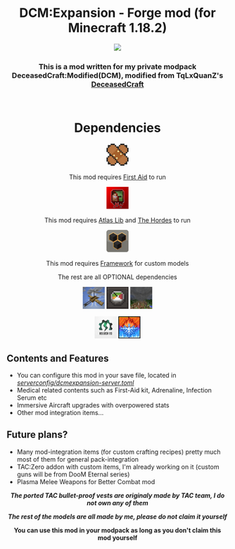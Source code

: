 <div align="center">

# DCM:Expansion - Forge mod (for Minecraft 1.18.2)

[![](https://img.shields.io/badge/Curseforge-Available-blue)](https://legacy.curseforge.com/minecraft/mc-mods/dcm-expansion)

### This is a mod written for my private modpack DeceasedCraft:Modified(DCM), modified from TqLxQuanZ's [DeceasedCraft](https://www.curseforge.com/minecraft/modpacks/deceasedcraft)

<br>

# Dependencies

<img src="imgs/modicon_firstaid.png"  width="50" height="50">

This mod requires [First Aid](https://legacy.curseforge.com/minecraft/mc-mods/first-aid) to run

<img src="imgs/modicon_thehordes.png"  width="50" height="50">

This mod requires [Atlas Lib](https://legacy.curseforge.com/minecraft/mc-mods/atlas-lib) and [The Hordes](https://legacy.curseforge.com/minecraft/mc-mods/the-hordes) to run

<img src="imgs/modicon_framework.png"  width="50" height="50">

This mod requires [Framework](https://legacy.curseforge.com/minecraft/mc-mods/framework) for custom models

The rest are all OPTIONAL dependencies

<img src="imgs/modicon_immersiveaircraft.png"  width="50" height="50"> <img src="imgs/modicon_pncr.png" width="50" height="50"> <img src="imgs/modicon_weather2.png" width="50" height="50">

<img src="imgs/modicon_mekanism.png" width="50" height="50"> <img src="imgs/modicon_coldsweat.png" width="50" height="50">

</div>

<div align="left">

## Contents and Features

- You can configure this mod in your save file, located in <span style="text-decoration: underline;">*serverconfig/dcmexpansion-server.toml*
- Medical related contents such as First-Aid kit, Adrenaline, Infection Serum etc
- Immersive Aircraft upgrades with overpowered stats
- Other mod integration items...

## Future plans?

- Many mod-integration items (for custom crafting recipes) pretty much most of them for general pack-integration
- TAC:Zero addon with custom items, I'm already working on it (custom guns will be from DooM Eternal series)
- Plasma Melee Weapons for Better Combat mod

</div>

<div align="center">

***The ported TAC bullet-proof vests are originaly made by TAC team, I do not own any of them***

***The rest of the models are all made by me, please do not claim it yourself***

**You can use this mod in your modpack as long as you don't claim this mod yourself**

</div>